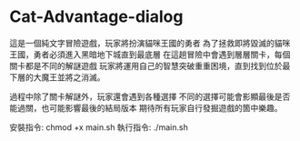 # Cat-Advantage-dialog

這是一個純文字冒險遊戲，玩家將扮演貓咪王國的勇者
為了拯救即將毀滅的貓咪王國，勇者必須進入黑暗地下城直到最底層
在這趟冒險中會遇到層層關卡，每個關卡都是不同的解謎遊戲
玩家將運用自己的智慧突破重重困境，直到找到位於最下層的大魔王並將之消滅。

過程中除了關卡解謎外，玩家還會遇到各種選擇
不同的選擇可能會影顯最後是否能過關，也可能影響最後的結局版本
期待所有玩家自行發掘遊戲的箇中樂趣。


安裝指令:
chmod +x main.sh
執行指令:
./main.sh
